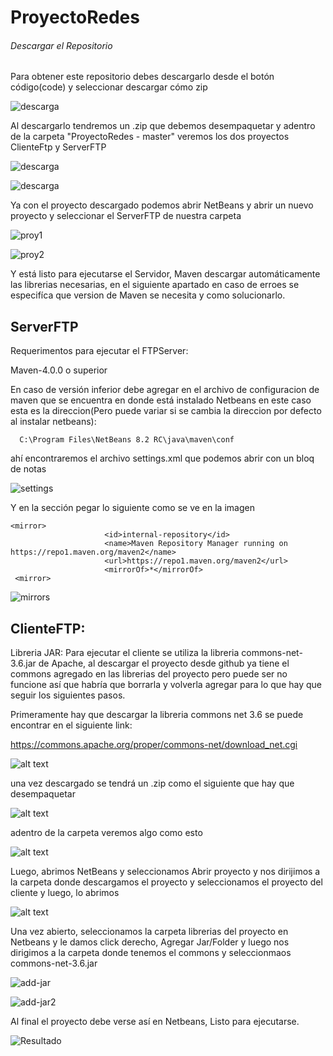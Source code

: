 # ProyectoRedes
###### Descargar el Repositorio
Para obtener este repositorio debes descargarlo desde el botón código(code) y seleccionar descargar cómo zip

![descarga](https://i.ibb.co/p2bqDvq/descargar-repositorio.png)

Al descargarlo tendremos un .zip que debemos desempaquetar y adentro de la carpeta "ProyectoRedes - master" veremos los dos proyectos ClienteFtp y ServerFTP 

![descarga](https://i.ibb.co/hgBxm58/proyecto-zip.png)

![descarga](https://i.ibb.co/0hhyGRT/carpeta.png)

Ya con el proyecto descargado podemos abrir NetBeans y abrir un nuevo proyecto y seleccionar el ServerFTP de nuestra carpeta

![proy1](https://i.ibb.co/rpX5Lfx/nuevo-proyecto.png)

![proy2](https://i.ibb.co/WKDm6Vs/open-proyect.png)

Y está listo para ejecutarse el Servidor, Maven descargar automáticamente las librerias necesarias, en el siguiente apartado en caso de erroes se especifíca que version de Maven se necesita y como solucionarlo.

## ServerFTP

Requerimentos para ejecutar el FTPServer:

Maven-4.0.0 o superior

En caso de versión inferior debe agregar en el archivo de configuracion de maven que se encuentra en donde está instalado Netbeans en este caso esta es la direccion(Pero puede variar si se cambia la direccion por defecto al instalar netbeans):
```
  C:\Program Files\NetBeans 8.2 RC\java\maven\conf
```
ahí encontraremos el archivo settings.xml que podemos abrir con un bloq de notas

![settings](https://i.ibb.co/MPnCJTq/settings-maven.png)

 Y en la sección  <mirrors> pegar lo siguiente como se ve en la imagen
```
<mirror>
                     <id>internal-repository</id>
                     <name>Maven Repository Manager running on https://repo1.maven.org/maven2</name>
                     <url>https://repo1.maven.org/maven2</url>
                     <mirrorOf>*</mirrorOf>
 <mirror>
```
![mirrors](https://i.ibb.co/t822468/mirros-maven.png)

## ClienteFTP:

Libreria JAR: 
  Para ejecutar el cliente se utiliza la libreria commons-net-3.6.jar de Apache, al descargar el proyecto desde github ya tiene el commons agregado en las librerias del proyecto pero puede ser no funcione así que habría que borrarla y volverla agregar para lo que hay que seguir los siguientes pasos.
  
  Primeramente hay que descargar la libreria commons net 3.6 se puede encontrar en el siguiente link:

  https://commons.apache.org/proper/commons-net/download_net.cgi
  
  ![alt text](https://i.ibb.co/5MSxHFN/Doc1.png)
  
  una vez descargado se tendrá un .zip como el siguiente que hay que desempaquetar
  
  ![alt text](https://i.ibb.co/qmRHY5G/Doc2.png)

  adentro de la carpeta veremos algo como esto
  
  ![alt text](https://i.ibb.co/26sBxsx/image.png)
  
  Luego, abrimos NetBeans y seleccionamos Abrir proyecto y nos dirijimos a la carpeta donde descargamos el proyecto y seleccionamos el proyecto del cliente y luego, lo abrimos
  
  ![alt text](https://i.ibb.co/L8pBqM0/cliente1.png)
  
  Una vez abierto, seleccionamos la carpeta librerias del proyecto en Netbeans y le damos click derecho, Agregar Jar/Folder y luego nos dirigimos a la carpeta donde tenemos el commons y seleccionmaos commons-net-3.6.jar
  
  ![add-jar](https://i.ibb.co/m9HPzmm/add-jar.png)
  
  ![add-jar2](https://i.ibb.co/2twsjs9/add-jar-2.png)
  
  Al final el proyecto debe verse así en Netbeans, Listo para ejecutarse.
  
  ![Resultado](https://i.ibb.co/k0PhyHQ/image.png)
  
  
  
  
